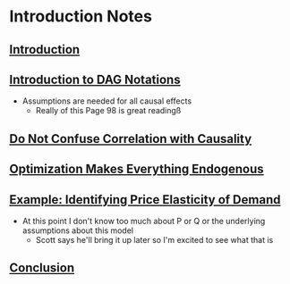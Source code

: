 # Introduction Notes

## [Introduction](https://mixtape.scunning.com/introduction.html#introduction)


## [Introduction to DAG Notations]()
* Assumptions are needed for all causal effects
  * Really of this Page 98 is great readingß

## [Do Not Confuse Correlation with Causality](https://mixtape.scunning.com/introduction.html#do-not-confuse-correlation-with-causality)

## [Optimization Makes Everything Endogenous](https://mixtape.scunning.com/introduction.html#optimization-makes-everything-endogenous)

## [Example: Identifying Price Elasticity of Demand](https://mixtape.scunning.com/introduction.html#example-identifying-price-elasticity-of-demand)
* At this point I don't know too much about P or Q or the underlying assumptions about this model
  * Scott says he'll bring it up later so I'm excited to see what that is

## [Conclusion](https://mixtape.scunning.com/introduction.html#conclusion)

